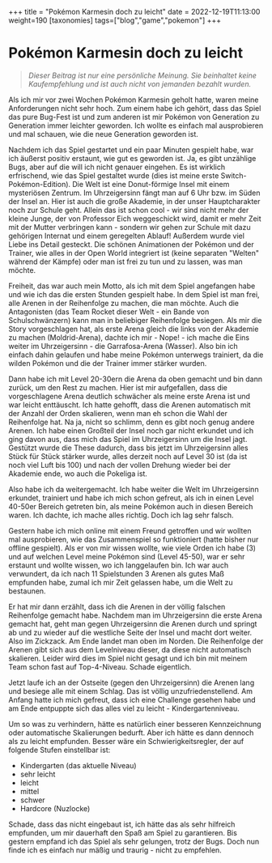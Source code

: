 +++
title = "Pokémon Karmesin doch zu leicht"
date = 2022-12-19T11:13:00
weight=190
[taxonomies]
tags=["blog","game","pokemon"]
+++

# Pokémon Karmesin doch zu leicht

> *Dieser Beitrag ist nur eine persönliche Meinung. Sie beinhaltet keine Kaufempfehlung und ist auch
> nicht von jemanden bezahlt wurden.*

Als ich mir vor zwei Wochen Pokémon Karmesin geholt hatte, waren meine Anforderungen nicht sehr
hoch. Zum einem habe ich gehört, dass das Spiel das pure Bug-Fest ist und zum anderen ist mir
Pokémon von Generation zu Generation immer leichter geworden. Ich wollte es einfach mal ausprobieren
und mal schauen, wie die neue Generation geworden ist.

<!-- more -->

Nachdem ich das Spiel gestartet und ein paar Minuten gespielt habe, war ich äußerst positiv
erstaunt, wie gut es geworden ist. Ja, es gibt unzählige Bugs, aber auf die will ich nicht genauer
eingehen. Es ist wirklich erfrischend, wie das Spiel gestaltet wurde (dies ist meine erste
Switch-Pokémon-Edition). Die Welt ist eine Donut-förmige Insel mit einem mysteriösen Zentrum. Im
Uhrzeigersinn fängt man auf 6 Uhr bzw. im Süden der Insel an. Hier ist auch die große Akademie, in
der unser Hauptcharakter noch zur Schule geht. Allein das ist schon cool - wir sind nicht mehr der
kleine Junge, der von Professor Eich weggeschickt wird, damit er mehr Zeit mit der Mutter verbringen
kann - sondern wir gehen zur Schule mit dazu gehörigen Internat und einem geregelten Ablauf!
Außerdem wurde viel Liebe ins Detail gesteckt. Die schönen Animationen der Pokémon und der Trainer,
wie alles in der Open World integriert ist (keine separaten "Welten" während der Kämpfe) oder man
ist frei zu tun und zu lassen, was man möchte.

Freiheit, das war auch mein Motto, als ich mit dem Spiel angefangen habe und wie ich das die ersten
Stunden gespielt habe. In dem Spiel ist man frei, alle Arenen in der Reihenfolge zu machen, die man
möchte. Auch die Antagonisten (das Team Rocket dieser Welt - ein Bande von Schulschwänzern) kann man
in beliebiger Reihenfolge besiegen. Als mir die Story vorgeschlagen hat, als erste Arena gleich die
links von der Akademie zu machen (Moldrid-Arena), dachte ich mir - Nope! - ich mache die Eins weiter
im Uhrzeigersinn - die Garrafosa-Arena (Wasser). Also bin ich einfach dahin gelaufen und habe meine
Pokémon unterwegs trainiert, da die wilden Pokémon und die der Trainer immer stärker wurden.

Dann habe ich mit Level 20-30ern die Arena da oben gemacht und bin dann zurück, um den Rest zu
machen. Hier ist mir aufgefallen, dass die vorgeschlagene Arena deutlich schwächer als meine erste
Arena ist und war leicht enttäuscht. Ich hatte gehofft, dass die Arenen automatisch mit der Anzahl
der Orden skalieren, wenn man eh schon die Wahl der Reihenfolge hat. Na ja, nicht so schlimm, denn es
gibt noch genug andere Arenen. Ich habe einen Großteil der Insel noch gar nicht erkundet und ich
ging davon aus, dass mich das Spiel im Uhrzeigersinn um die Insel jagt. Gestützt wurde die These
dadurch, dass bis jetzt im Uhrzeigersinn alles Stück für Stück stärker wurde, alles derzeit noch auf
Level 30 ist (da ist noch viel Luft bis 100) und nach der vollen Drehung wieder bei der Akademie
ende, wo auch die Pokeliga ist.

Also habe ich da weitergemacht. Ich habe weiter die Welt im Uhrzeigersinn erkundet, trainiert und
habe ich mich schon gefreut, als ich in einen Level 40-50er Bereich getreten bin, als meine Pokémon
auch in diesen Bereich waren. Ich dachte, ich mache alles richtig. Doch ich lag sehr falsch.

Gestern habe ich mich online mit einem Freund getroffen und wir wollten mal ausprobieren, wie das
Zusammenspiel so funktioniert (hatte bisher nur offline gespielt). Als er von mir wissen wollte, wie
viele Orden ich habe (3) und auf welchen Level meine Pokémon sind (Level 45-50), war er sehr
erstaunt und wollte wissen, wo ich langgelaufen bin. Ich war auch verwundert, da ich nach 11
Spielstunden 3 Arenen als gutes Maß empfunden habe, zumal ich mir Zeit gelassen habe, um die Welt zu
bestaunen.

Er hat mir dann erzählt, dass ich die Arenen in der völlig falschen Reihenfolge gemacht habe.
Nachdem man im Uhrzeigersinn die erste Arena gemacht hat, geht man gegen Uhrzeigersinn die Arenen
durch und springt ab und zu wieder auf die westliche Seite der Insel und macht dort weiter. Also im
Zickzack. Am Ende landet man oben im Norden. Die Reihenfolge der Arenen gibt sich aus dem
Levelniveau dieser, da diese nicht automatisch skalieren. Leider wird dies im Spiel nicht gesagt und
ich bin mit meinem Team schon fast auf Top-4-Niveau. Schade eigentlich.

Jetzt laufe ich an der Ostseite (gegen den Uhrzeigersinn) die Arenen lang und besiege alle mit einem
Schlag. Das ist völlig unzufriedenstellend. Am Anfang hatte ich mich gefreut, dass ich eine
Challenge gesehen habe und am Ende entpuppte sich das alles viel zu leicht - Kindergartenniveau.

Um so was zu verhindern, hätte es natürlich einer besseren Kennzeichnung oder automatische
Skalierungen bedurft. Aber ich hätte es dann dennoch als zu leicht empfunden. Besser wäre ein
Schwierigkeitsregler, der auf folgende Stufen einstellbar ist:

- Kindergarten (das aktuelle Niveau)
- sehr leicht
- leicht
- mittel
- schwer
- Hardcore (Nuzlocke)

Schade, dass das nicht eingebaut ist, ich hätte das als sehr hilfreich empfunden, um mir dauerhaft
den Spaß am Spiel zu garantieren. Bis gestern empfand ich das Spiel als sehr gelungen, trotz der
Bugs. Doch nun finde ich es einfach nur mäßig und traurig - nicht zu empfehlen.
